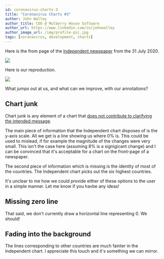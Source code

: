 ```yaml
---
id: coronavirus-charts-3
title: "Coronavirus Charts #3"
author: John Walley
author_title: CEO @ Mulberry House Software
author_url: https://www.linkedin.com/in/johnwalley
author_image_url: /img/profile-pic.jpg
tags: [coronavirus, development, charts]
---
```


Here is the from page of the [Independent newspaper](https://www.independent.co.uk/) from the 31 July 2020.

![](/img/blog/remarkable-chart-change-in-mortaility-rates-across-europe-independent.png)

Here is our reproduction.

![](/img/blog/remarkable-chart-change-in-mortaility-rates-across-europe-independent-before.png)

<!-- truncate-->

What jumps out at us, and what can we improve, with our annotations?

## Chart junk

Chart junk is any element of a chart that [does not contribute to clarifying the intended message](https://eagereyes.org/blog/2013/definition-chart-junk).

The main piece of information that the Independent chart disposes of is the y-axis scale. All we get is a line showing us where 0% is. This could be used to mislead, if for example the magnitude of the changes were very small. This isn't the case here (assuming 8% is a signigicant change) and I can be convinced that it's acceptable for a chart on the front-page of a newspaper.

The second piece of information which is missing is the identity of most of the countries. The Independent chart picks out the six highest countries.

It's unclear to me how we could provide either of these options to the user in a simple manner. Let me know if you havbe any ideas!

## Missing zero line

That said, we don't currently draw a horizontal line representing 0. We should!

## Fading into the background

The lines corresponding to other countries are much fainter in the Independent chart. I appreciate this touch and it's something we can mirror.
